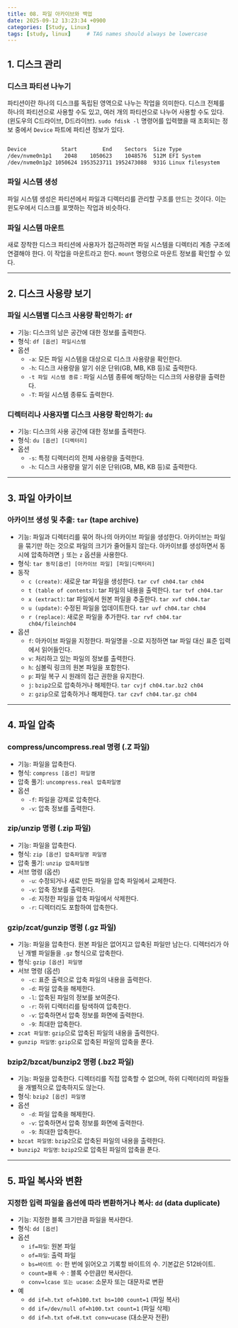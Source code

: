 ```yaml
---
title: 08. 파일 아카이브와 백업
date: 2025-09-12 13:23:34 +0900
categories: [Study, Linux]
tags: [study, linux]     # TAG names should always be lowercase
---
```



## 1. 디스크 관리

### 디스크 파티션 나누기

파티션이란 하나의 디스크를 독립된 영역으로 나누는 작업을 의미한다. 
디스크 전체를 하나의 파티션으로 사용할 수도 있고, 여러 개의 파티션으로 나누어 사용할 수도 있다. 
(윈도우의 C드라이브, D드라이브). `sudo fdisk -l` 명령어를 입력했을 때 
조회되는 정보 중에서 `Device` 파트에 파티션 정보가 있다.

```bash

Device           Start        End    Sectors  Size Type
/dev/nvme0n1p1    2048    1050623    1048576  512M EFI System
/dev/nvme0n1p2 1050624 1953523711 1952473088  931G Linux filesystem

```

### 파일 시스템 생성

파일 시스템 생성은 파티션에서 파일과 디렉터리를 관리할 구조를 만드는 것이다. 
이는 윈도우에서 디스크를 포맷하는 작업과 비슷하다.

### 파일 시스템 마운트

새로 장착한 디스크 파티션에 사용자가 접근하려면 파일 시스템을 디렉터리 계층 구조에 연결해야 한다. 
이 작업을 마운트라고 한다. `mount` 명령으로 마운트 정보를 확인할 수 있다.

---

## 2. 디스크 사용량 보기

### 파일 시스템별 디스크 사용량 확인하기: `df`

- 기능: 디스크의 남은 공간에 대한 정보를 출력한다.
- 형식: `df [옵션] 파일시스템`
- 옵션
  - `-a`: 모든 파일 시스템을 대상으로 디스크 사용량을 확인한다.
  - `-h`: 디스크 사용량을 알기 쉬운 단위(GB, MB, KB 등)로 출력한다.
  - `-t 파일 시스템 종류` : 파일 시스템 종류에 해당하는 디스크의 사용량을 출력한다.
  - `-T`: 파일 시스템 종류도 출력한다.

### 디렉터리나 사용자별 디스크 사용량 확인하기: `du`

- 기능: 디스크의 사용 공간에 대한 정보를 출력한다.
- 형식: `du [옵션] [디렉터리]`
- 옵션
  - `-s`: 특정 디렉터리의 전체 사용량을 출력한다.
  - `-h`: 디스크 사용량을 알기 쉬운 단위(GB, MB, KB 등)로 출력한다.

---

## 3. 파일 아카이브

### 아카이브 생성 및 추출: `tar` (tape archive)

- 기능: 파일과 디렉터리를 묶어 하나의 아카이브 파일을 생성한다.
아카이브는 파일을 묶기만 하는 것으로 파일의 크기가 줄어들지 않는다.
아카이브를 생성하면서 동시에 압축하려면 `j` 또는 `z` 옵션을 사용한다.
- 형식: `tar 동작[옵션] [아카이브 파일] [파일|디렉터리]`
- 동작
  - `c (create)`: 새로운 tar 파일을 생성한다. `tar cvf ch04.tar ch04`
  - `t (table of contents)`: tar 파일의 내용을 출력한다. `tar tvf ch04.tar`
  - `x (extract)`: tar 파일에서 원본 파일을 추출한다. `tar xvf ch04.tar`
  - `u (update)`: 수정된 파일을 업데이트한다. `tar uvf ch04.tar ch04`
  - `r (replace)`: 새로운 파일을 추가한다. `tar rvf ch04.tar ch04/fileinch04`
- 옵션
  - `f`: 아카이브 파일을 지정한다. 파일명을 -으로 지정하면 tar 파일 대신 표준 입력에서 읽어들인다.
  - `v`: 처리하고 있는 파일의 정보를 출력한다.
  - `h`: 심볼릭 링크의 원본 파일을 포함한다.
  - `p`: 파일 복구 시 원래의 접근 권한을 유지한다.
  - `j`: `bzip2`으로 압축하거나 해제한다. `tar cvjf ch04.tar.bz2 ch04`
  - `z`: `gzip`으로 압축하거나 해제한다. `tar czvf ch04.tar.gz ch04`

---

## 4. 파일 압축 

### compress/uncompress.real 명령 (.Z 파일)

- 기능: 파일을 압축한다.
- 형식: `compress [옵션] 파일명`
- 압축 풀기: `uncompress.real 압축파일명`
- 옵션
  - `-f`: 파일을 강제로 압축한다.
  - `-v`: 압축 정보를 출력한다.

### zip/unzip 명령 (.zip 파일)

- 기능: 파일을 압축한다.
- 형식: `zip [옵션] 압축파일명 파일명`
- 압축 풀기: `unzip 압축파일명`
- 서브 명령 (옵션)
  - `-u`: 수정되거나 새로 만든 파일을 압축 파일에서 교체한다.
  - `-v`: 압축 정보를 출력한다.
  - `-d`: 지정한 파일을 압축 파일에서 삭제한다.
  - `-r`: 디렉터리도 포함하여 압축한다.

### gzip/zcat/gunzip 명령 (.gz 파일)

- 기능: 파일을 압축한다. 원본 파일은 없어지고 압축된 파일만 남는다.
디렉터리가 아닌 개별 파일들을 `.gz` 형식으로 압축한다.
- 형식: `gzip [옵션] 파일명`
- 서브 명령 (옵션)
  - `-c`: 표준 출력으로 압축 파일의 내용을 출력한다.
  - `-d`: 파일 압축을 해제한다.
  - `-l`: 압축된 파일의 정보를 보여준다.
  - `-r`: 하위 디렉터리를 탐색하여 압축한다.
  - `-v`: 압축하면서 압축 정보를 화면에 출력한다.
  - `-9`: 최대한 압축한다.
- `zcat 파일명`: `gzip`으로 압축된 파일의 내용을 출력한다.
- `gunzip 파일명`: `gzip`으로 압축된 파일의 압축을 푼다.

### bzip2/bzcat/bunzip2 명령 (.bz2 파일)

- 기능: 파일을 압축한다. 디렉터리를 직접 압축할 수 없으며,
하위 디렉터리의 파일들을 개별적으로 압축하지도 않는다.
- 형식: `bzip2 [옵션] 파일명`
- 옵션
  - `-d`: 파일 압축을 해제한다.
  - `-v`: 압축하면서 압축 정보를 화면에 출력한다.
  - `-9`: 최대한 압축한다.
- `bzcat 파일명`: `bzip2`으로 압축된 파일의 내용을 출력한다.
- `bunzip2 파일명`: `bzip2`으로 압축된 파일의 압축을 푼다.

---

## 5. 파일 복사와 변환

### 지정한 입력 파일을 옵션에 따라 변환하거나 복사: `dd` (data duplicate)

- 기능: 지정한 블록 크기만큼 파일을 복사한다.
- 형식: `dd [옵션]`
- 옵션
  - `if=파일`: 원본 파일
  - `of=파일`: 출력 파일
  - `bs=바이트 수`: 한 번에 읽어오고 기록할 바이트의 수. 기본값은 512바이트.
  - `count=블록 수` : 블록 수만큼만 복사한다.
  - `conv=lcase 또는 ucase`: 소문자 또는 대문자로 변환
- 예
  - `dd if=h.txt of=h100.txt bs=100 count=1` (파일 복사)
  - `dd if=/dev/null of=h100.txt count=1` (파일 삭제)
  - `dd if=h.txt of=H.txt conv=ucase` (대소문자 전환)
